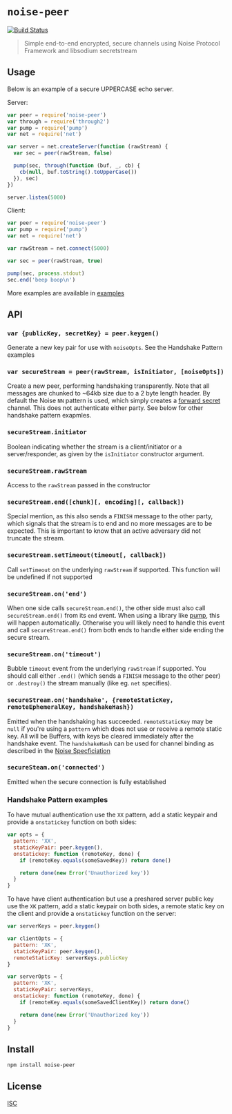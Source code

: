 # `noise-peer`

[![Build Status](https://travis-ci.org/emilbayes/noise-peer.svg?branch=master)](https://travis-ci.org/emilbayes/noise-peer)

> Simple end-to-end encrypted, secure channels using Noise Protocol Framework and libsodium secretstream

## Usage

Below is an example of a secure UPPERCASE echo server.

Server:

```js
var peer = require('noise-peer')
var through = require('through2')
var pump = require('pump')
var net = require('net')

var server = net.createServer(function (rawStream) {
  var sec = peer(rawStream, false)

  pump(sec, through(function (buf, _, cb) {
    cb(null, buf.toString().toUpperCase())
  }), sec)
})

server.listen(5000)
```

Client:

```js
var peer = require('noise-peer')
var pump = require('pump')
var net = require('net')

var rawStream = net.connect(5000)

var sec = peer(rawStream, true)

pump(sec, process.stdout)
sec.end('beep boop\n')
```

More examples are available in [examples](examples)

## API

### `var {publicKey, secretKey} = peer.keygen()`

Generate a new key pair for use with `noiseOpts`. See the Handshake Pattern
examples

### `var secureStream = peer(rawStream, isInitiator, [noiseOpts])`

Create a new peer, performing handshaking transparently. Note that all messages
are chunked to ~64kb size due to a 2 byte length header. By default the Noise
`NN` pattern is used, which simply creates a
[forward secret](https://en.wikipedia.org/wiki/Forward_secrecy) channel.
This does not authenticate either party. See below for other handshake pattern
exapmles.

### `secureStream.initiator`

Boolean indicating whether the stream is a client/initiator or a
server/responder, as given by the `isInitiator` constructor argument.

### `secureStream.rawStream`

Access to the `rawStream` passed in the constructor

### `secureStream.end([chunk][, encoding][, callback])`

Special mention, as this also sends a `FINISH` message to the other party, which
signals that the stream is to end and no more messages are to be expected. This
is important to know that an active adversary did not truncate the stream.

### `secureStream.setTimeout(timeout[, callback])`

Call `setTimeout` on the underlying `rawStream` if supported. This function will
be undefined if not supported

### `secureStream.on('end')`

When one side calls `secureStream.end()`, the other side must also call `secureStream.end()` from its `end` event.  When using a library like [pump](https://github.com/mafintosh/pump), this will happen automatically.  Otherwise you will likely need to handle this event and call `secureStream.end()` from both ends to handle either side ending the secure stream.

### `secureStream.on('timeout')`

Bubble `timeout` event from the underlying `rawStream` if supported. You should
call either `.end()` (which sends a `FINISH` message to the other peer) or
`.destroy()` the stream manually (like eg. `net` specifies).

### `secureStream.on('handshake', {remoteStaticKey, remoteEphemeralKey, handshakeHash})`

Emitted when the handshaking has succeeded. `remoteStaticKey` may be `null` if
you're using a `pattern` which does not use or receive a remote static key. All
will be Buffers, with keys be cleared immediately after the handshake event.
The `handshakeHash` can be used for channel binding as described in the
[Noise Specficiation](https://noiseprotocol.org/noise.html#channel-binding)

### `secureSteam.on('connected')`

Emitted when the secure connection is fully established

### Handshake Pattern examples

To have mutual authentication use the `XX` pattern, add a static keypair and
provide a `onstatickey` function on both sides:

```js
var opts = {
  pattern: 'XX',
  staticKeyPair: peer.keygen(),
  onstatickey: function (remoteKey, done) {
    if (remoteKey.equals(someSavedKey)) return done()

    return done(new Error('Unauthorized key'))
  }
}
```

To have have client authentication but use a preshared server public key use the
`XK` pattern, add a static keypair on both sides, a remote static key on the
client and provide a `onstatickey` function on the server:

```js
var serverKeys = peer.keygen()

var clientOpts = {
  pattern: 'XK',
  staticKeyPair: peer.keygen(),
  remoteStaticKey: serverKeys.publicKey
}

var serverOpts = {
  pattern: 'XK',
  staticKeyPair: serverKeys,
  onstatickey: function (remoteKey, done) {
    if (remoteKey.equals(someSavedClientKey)) return done()

    return done(new Error('Unauthorized key'))
  }
}
```

## Install

```sh
npm install noise-peer
```

## License

[ISC](LICENSE)
